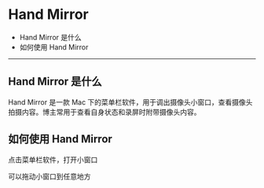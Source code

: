 # Hand Mirror

- Hand Mirror 是什么
- 如何使用 Hand Mirror

----

## Hand Mirror 是什么

Hand Mirror 是一款 Mac 下的菜单栏软件，用于调出摄像头小窗口，查看摄像头拍摄内容。博主常用于查看自身状态和录屏时附带摄像头内容。

## 如何使用 Hand Mirror

点击菜单栏软件，打开小窗口





可以拖动小窗口到任意地方





